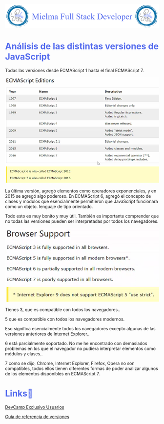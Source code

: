 ![Logo Mielma](logo/Logo_Encabezado.png)

# <b><font color="#556CEE">Análisis de las distintas versiones de JavaScript</font></b>
Todas las versiones desde ECMAScript 1 hasta el final ECMAScript 7.

![Versiones JS](image/ECMAScript+Editions.png)

La última versión, agregó elementos como operadores exponenciales, y en 2015 se agregó algo poderoso. En ECMAScript 6, agregó el concepto de clases y módulos que esencialmente permitieron que JavaScript funcionara como un objeto. lenguaje de tipo orientado.

Todo esto es muy bonito y muy útil. También es importante comprender que no todas las versiones pueden ser interpretadas por todos los navegadores.

![Buscadores aceptados](image/Browser+Support.png)

Tienes 3, que es compatible con todos los navegadores..

5 que es compatible con todos los navegadores modernos.

Eso significa esencialmente todos los navegadores excepto algunas de las versiones anteriores de Internet Explorer..

6 está parcialmente soportado. No me he encontrado con demasiados problemas en los que el navegador no pudiera interpretar elementos como módulos y clases..

7 como se dijo, Chrome, Internet Explorer, Firefox, Opera no son compatibles, todos ellos tienen diferentes formas de poder analizar algunos de los elementos disponibles en ECMAScript 7.
# <b><font color="#556CEE">Links🔗</font></b>

[DevCamp Exclusivo Usuarios](https://basque.devcamp.com/pt-full-stack-development-javascript-python-react/guide/analyzing-various-versions-javascript)

[Guía de referencia de versiones](https://www.w3schools.com/js/js_versions.asp)